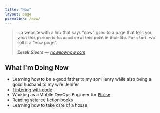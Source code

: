 ```yaml
---
title: "Now"
layout: page
permalink: /now/
---
```


> …a website with a link that says “now” goes to a page that tells you what this person is focused on at this point in their life. For short, we call it a “now page”.
>
> ***Derek Sivers*** — <cite>[nownownow.com](https://nownownow.com/about)</cite>

## What I'm Doing Now

- Learning how to be a good father to my son Henry while also being a good husband to my wife Jenifer
- [Tinkering with code](https://github.com/hisaac)
- Working as a Mobile DevOps Engineer for [Bitrise](https://bitrise.io)
- Reading science fiction books
- Learning how to take care of a house
